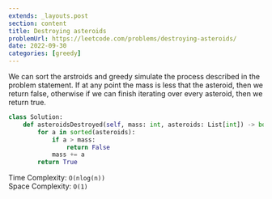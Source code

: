 ```yaml
---
extends: _layouts.post
section: content
title: Destroying asteroids
problemUrl: https://leetcode.com/problems/destroying-asteroids/
date: 2022-09-30
categories: [greedy]
---
```


We can sort the arstroids and greedy simulate the process described in the problem statement. If at any point the mass is less that the asteroid, then we return false, otherwise if we can finish iterating over every asteroid, then we return true.

```python
class Solution:
    def asteroidsDestroyed(self, mass: int, asteroids: List[int]) -> bool:
        for a in sorted(asteroids):
            if a > mass:
                return False
            mass += a
        return True
```

Time Complexity: `O(nlog(n))` <br/>
Space Complexity: `O(1)`